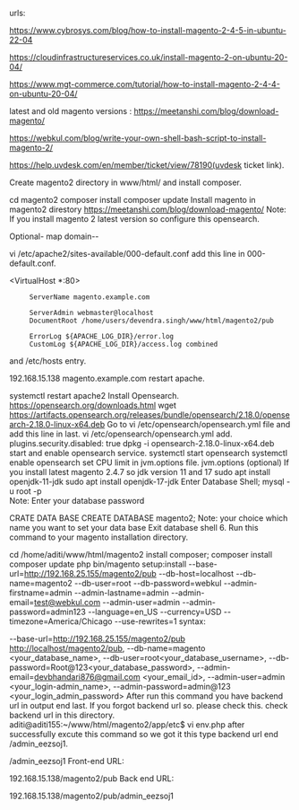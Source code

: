 urls:

https://www.cybrosys.com/blog/how-to-install-magento-2-4-5-in-ubuntu-22-04

https://cloudinfrastructureservices.co.uk/install-magento-2-on-ubuntu-20-04/

https://www.mgt-commerce.com/tutorial/how-to-install-magento-2-4-4-on-ubuntu-20-04/

latest and old magento versions : https://meetanshi.com/blog/download-magento/

https://webkul.com/blog/write-your-own-shell-bash-script-to-install-magento-2/

https://help.uvdesk.com/en/member/ticket/view/78190(uvdesk ticket link).

Create magento2 directory in www/html/ and install composer.

cd magento2
composer install
composer update
Install magento in magento2 direstory https://meetanshi.com/blog/download-magento/
Note: If you install magento 2 latest version so configure this opensearch.

Optional-
map domain--

vi /etc/apache2/sites-available/000-default.conf
add this line in 000-default.conf.

<VirtualHost *:80>

         ServerName magento.example.com

         ServerAdmin webmaster@localhost
         DocumentRoot /home/users/devendra.singh/www/html/magento2/pub

         ErrorLog ${APACHE_LOG_DIR}/error.log
         CustomLog ${APACHE_LOG_DIR}/access.log combined
</VirtualHost>
and  /etc/hosts entry.

192.168.15.138   magento.example.com
restart apache.

systemctl restart apache2
Install Opensearch. https://opensearch.org/downloads.html
wget https://artifacts.opensearch.org/releases/bundle/opensearch/2.18.0/opensearch-2.18.0-linux-x64.deb
Go to vi /etc/opensearch/opensearch.yml file and add this line in last.
vi /etc/opensearch/opensearch.yml
add.
plugins.security.disabled: true
dpkg -i opensearch-2.18.0-linux-x64.deb
start and enable opensearch service.
systemctl start opensearch
systemctl enable opensearch
set CPU limit in jvm.options file.
jvm.options
(optional) If you install latest magento 2.4.7 so jdk version 11 and 17
sudo apt install openjdk-11-jdk
sudo apt install openjdk-17-jdk
Enter Database Shell;
mysql -u root -p  
Note: Enter your database password

CRATE DATA BASE
CREATE DATABASE magento2;
Note: your choice which name you want to set your data base
Exit database shell
6. Run this command to your magento installation directory.

cd /home/aditi/www/html/magento2
install composer;
composer install
composer update
php bin/magento setup:install --base-url=http://192.168.25.155/magento2/pub --db-host=localhost --db-name=magento2 --db-user=root --db-password=webkul --admin-firstname=admin --admin-lastname=admin --admin-email=test@webkul.com --admin-user=admin --admin-password=admin123 --language=en_US --currency=USD --timezone=America/Chicago --use-rewrites=1
syntax:

--base-url=http://192.168.25.155/magento2/pub <http://localhost/magento2/pub>,  --db-name=magento <your_database_name>, --db-user=root<your_database_username>,
--db-password=Root@123<your_database_password>,  --admin-email=devbhandari876@gmail.com <your_email_id>, --admin-user=admin <your_login-admin_name>, --admin-password=admin@123 <your_login_admin_password>
After run this command you have backend url in output end last.
If you forgot backend url so. please check this.
check backend url in this directory.
aditi@aditi155:~/www/html/magento2/app/etc$ vi env.php 
after successfully excute this command so we got it this type backend url end /admin_eezsoj1.

/admin_eezsoj1
Front-end URL:

192.168.15.138/magento2/pub
Back end URL:

192.168.15.138/magento2/pub/admin_eezsoj1
